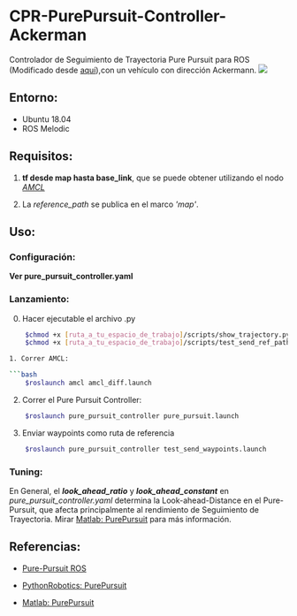 # CPR-PurePursuit-Controller-Ackerman
Controlador de Seguimiento de Trayectoria Pure Pursuit para ROS (Modificado desde [aquí](https://github.com/jmaye/pure-pursuit-controller-ros)),con un vehículo con dirección Ackermann.
![](images/rviz.png)

## Entorno:
- Ubuntu 18.04
- ROS Melodic

## Requisitos:
1. **tf desde map hasta base_link**, que se puede obtener utilizando el nodo *[AMCL](http://wiki.ros.org/amcl)*

2. La *reference_path* se publica en el marco *'map'*.

## Uso:

### Configuración:

**Ver pure_pursuit_controller.yaml**

### Lanzamiento:
0. Hacer ejecutable el archivo .py
```bash 
    $chmod +x [ruta_a_tu_espacio_de_trabajo]/scripts/show_trajectory.py
    $chmod +x [ruta_a_tu_espacio_de_trabajo]/scripts/test_send_ref_path.py

1. Correr AMCL:

```bash 
    $roslaunch amcl amcl_diff.launch
```

2. Correr el Pure Pursuit Controller:

```bash 
    $roslaunch pure_pursuit_controller pure_pursuit.launch
```

3. Enviar waypoints como ruta de referencia

```bash
    $roslaunch pure_pursuit_controller test_send_waypoints.launch
```

### Tuning:
En General, el ***look_ahead_ratio*** y ***look_ahead_constant*** en *pure_pursuit_controller.yaml* determina la Look-ahead-Distance en el Pure-Pursuit, que afecta principalmente al rendimiento de Seguimiento de Trayectoria. Mirar [Matlab: PurePursuit](https://ww2.mathworks.cn/help/robotics/ug/pure-pursuit-controller.html) para más información.


## Referencias:

- [Pure-Pursuit ROS](https://github.com/jmaye/pure-pursuit-controller-ros)

- [PythonRobotics: PurePursuit](https://github.com/AtsushiSakai/PythonRobotics/tree/master/PathTracking/pure_pursuit)

- [Matlab: PurePursuit](https://ww2.mathworks.cn/help/robotics/ug/pure-pursuit-controller.html)
